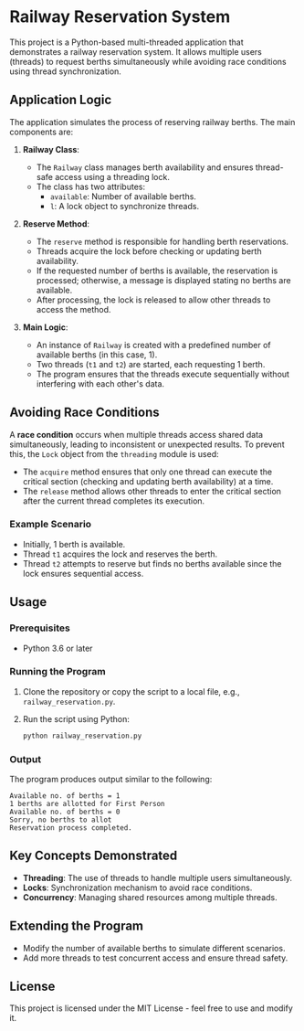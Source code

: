
# Railway Reservation System

This project is a Python-based multi-threaded application that demonstrates a railway reservation system. It allows multiple users (threads) to request berths simultaneously while avoiding race conditions using thread synchronization.

## Application Logic

The application simulates the process of reserving railway berths. The main components are:

1. **Railway Class**:
   - The `Railway` class manages berth availability and ensures thread-safe access using a threading lock.
   - The class has two attributes:
     - `available`: Number of available berths.
     - `l`: A lock object to synchronize threads.

2. **Reserve Method**:
   - The `reserve` method is responsible for handling berth reservations.
   - Threads acquire the lock before checking or updating berth availability.
   - If the requested number of berths is available, the reservation is processed; otherwise, a message is displayed stating no berths are available.
   - After processing, the lock is released to allow other threads to access the method.

3. **Main Logic**:
   - An instance of `Railway` is created with a predefined number of available berths (in this case, 1).
   - Two threads (`t1` and `t2`) are started, each requesting 1 berth.
   - The program ensures that the threads execute sequentially without interfering with each other's data.

## Avoiding Race Conditions

A **race condition** occurs when multiple threads access shared data simultaneously, leading to inconsistent or unexpected results. To prevent this, the `Lock` object from the `threading` module is used:

- The `acquire` method ensures that only one thread can execute the critical section (checking and updating berth availability) at a time.
- The `release` method allows other threads to enter the critical section after the current thread completes its execution.

### Example Scenario

- Initially, 1 berth is available.
- Thread `t1` acquires the lock and reserves the berth.
- Thread `t2` attempts to reserve but finds no berths available since the lock ensures sequential access.

## Usage

### Prerequisites

- Python 3.6 or later

### Running the Program

1. Clone the repository or copy the script to a local file, e.g., `railway_reservation.py`.
2. Run the script using Python:

   ```bash
   python railway_reservation.py
   ```

### Output

The program produces output similar to the following:

```plaintext
Available no. of berths = 1
1 berths are allotted for First Person
Available no. of berths = 0
Sorry, no berths to allot
Reservation process completed.
```

## Key Concepts Demonstrated

- **Threading**: The use of threads to handle multiple users simultaneously.
- **Locks**: Synchronization mechanism to avoid race conditions.
- **Concurrency**: Managing shared resources among multiple threads.

## Extending the Program

- Modify the number of available berths to simulate different scenarios.
- Add more threads to test concurrent access and ensure thread safety.

## License

This project is licensed under the MIT License - feel free to use and modify it.

